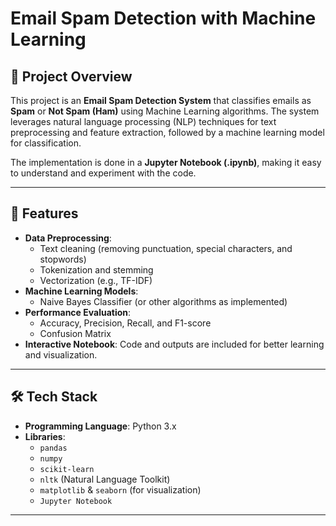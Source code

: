 # Email Spam Detection with Machine Learning

## 📌 Project Overview
This project is an **Email Spam Detection System** that classifies emails as **Spam** or **Not Spam (Ham)** using Machine Learning algorithms. The system leverages natural language processing (NLP) techniques for text preprocessing and feature extraction, followed by a machine learning model for classification.

The implementation is done in a **Jupyter Notebook (.ipynb)**, making it easy to understand and experiment with the code.

---

## 🚀 Features
- **Data Preprocessing**:
  - Text cleaning (removing punctuation, special characters, and stopwords)
  - Tokenization and stemming
  - Vectorization (e.g., TF-IDF)
- **Machine Learning Models**:
  - Naive Bayes Classifier (or other algorithms as implemented)
- **Performance Evaluation**:
  - Accuracy, Precision, Recall, and F1-score
  - Confusion Matrix
- **Interactive Notebook**: Code and outputs are included for better learning and visualization.

---

## 🛠 Tech Stack
- **Programming Language**: Python 3.x
- **Libraries**:
  - `pandas`
  - `numpy`
  - `scikit-learn`
  - `nltk` (Natural Language Toolkit)
  - `matplotlib` & `seaborn` (for visualization)
  - `Jupyter Notebook`

---


